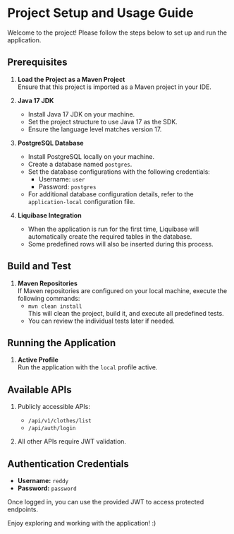 # Project Setup and Usage Guide

Welcome to the project! Please follow the steps below to set up and run the application.

## Prerequisites
1. **Load the Project as a Maven Project**  
   Ensure that this project is imported as a Maven project in your IDE.

2. **Java 17 JDK**
    - Install Java 17 JDK on your machine.
    - Set the project structure to use Java 17 as the SDK.
    - Ensure the language level matches version 17.

3. **PostgreSQL Database**
    - Install PostgreSQL locally on your machine.
    - Create a database named `postgres`.
    - Set the database configurations with the following credentials:
        - Username: `user`
        - Password: `postgres`
    - For additional database configuration details, refer to the `application-local` configuration file.

4. **Liquibase Integration**
    - When the application is run for the first time, Liquibase will automatically create the required tables in the database.
    - Some predefined rows will also be inserted during this process.

## Build and Test
1. **Maven Repositories**  
   If Maven repositories are configured on your local machine, execute the following commands:
    - `mvn clean install`  
      This will clean the project, build it, and execute all predefined tests.
    - You can review the individual tests later if needed.

## Running the Application
1. **Active Profile**  
   Run the application with the `local` profile active.

## Available APIs
1. Publicly accessible APIs:
    - `/api/v1/clothes/list`
    - `/api/auth/login`

2. All other APIs require JWT validation.

## Authentication Credentials
- **Username:** `reddy`
- **Password:** `password`

Once logged in, you can use the provided JWT to access protected endpoints.

Enjoy exploring and working with the application! :)

